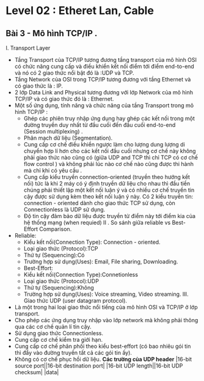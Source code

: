 # Level 02 : Etheret Lan, Cable

## Bài 3 - Mô hình TCP/IP .
I. Transport Layer
- Tầng Transport của TCP/IP tương đương tầng transport của mô hình OSI có chức năng cung cấp và điều khiển kết nối điểm tới điểm end-to-end và nó có 2 giao thức nổi bật đó là :UDP và TCP.
- Tầng Network của OSI trong TCP/IP tương đương với tầng Ethernet và có giao thức là : IP.
- 2 lớp Data Link and Physical tương đương với lớp Network của mô hình TCP/IP và có giao thức đó là : Ethernet.
- Một số ứng dụng, tính năng và chức năng của tầng Transport trong mô hình TCP/IP :
  + Ghép các phiên truy nhập ứng dụng hay ghép các kết nối trong một đường truyền duy nhất từ đầu cuối đến đầu cuối end-to-end (Session multiplexing) .
  + Phân mạch dữ liệu (Segmentation).
  + Cung cấp cơ chế điều khiển ngược làm cho lượng dung lượng di chuyển hợp lí hơn cho các kết nối đầu cuối nhưng cơ chế này không phải giao thức nào cũng có (giữa UDP and TCP thì chỉ TCP có cơ chế flow control ) và không phải lúc nào cơ chế nào cũng được thi hành mà chỉ khi có yêu cầu .
  + Cung cấp kiểu truyền connection-oriented (truyền theo hướng kết nối) tức là khi 2 máy có ý định truyền dữ liệu cho nhau thì đầu tiền chúng phải thiết lập một kết nối luận ý và có nhiều cơ chế truyền tin cậy được sử dụng kèm theo kết nối luận ý này. Có 2 kiểu truyền tin: connection - oriented dành cho giao thức TCP sử dụng, còn Connectionless là UDP sử dụng.
  + Độ tin cậy đảm bảo dữ liệu được truyền từ điểm này tới điểm kia của hệ thống mạng (when requied)
II . So sánh giữa reliable vs Best-Effort Comparison.
- Reliable: 
  + Kiểu kết nối(Connection Type): Connection - oriented.
  + Loại giao thức (Protocol):TCP
  + Thứ tự (Sequencing):Có
  + Trường hợp sử dụng(Uses): Email, File sharing, Downloading.
  - Best-Effort: 
   + Kiểu kết nối(Connection Type):Connetionless
  + Loại giao thức (Protocol):UDP
  + Thứ tự (Sequencing):Không
  + Trường hợp sử dụng(Uses): Voice streaming, Video streaming.
III. Giao thức UDP (user datagram protocol).
- Là một trong hai loại giao thức nổi tiếng của mô hình OSI và TCP/IP ở lớp transport.
- Cho phép các ứng dụng truy nhập vào lớp network mà không phải thông qua các cơ chế quản lí tin cậy.
- Sử dụng giao thức Connectionless.
- Cung cấp cơ chế kiểm tra giới hạn.
- Cung cấp cơ chế phân phối theo kiểu best-effort (có bao nhiêu gói tin thì đẩy vào đường truyền tất cả các gói tin ấy).
- Không có cơ chế phục hồi dữ liệu.
**Các trường của UDP header** 
|16-bit source port||16-bit destination port|
|16-bit UDP length||16-bit UDP checksum|
|data|

















